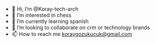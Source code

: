 - 👋 Hi, I’m @Koray-tech-arch
- 👀 I’m interested in chess
- 🌱 I’m currently learning spanish
- 💞️ I’m looking to collaborate on crm or technology brands 
- 📫 How to reach me koraygozukucuk@gmail.com

<!---
Koray-tech-arch/Koray-tech-arch is a ✨ special ✨ repository because its `README.md` (this file) appears on your GitHub profile.
You can click the Preview link to take a look at your changes.
--->

